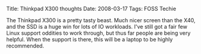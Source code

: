 Title: Thinkpad X300 thoughts
Date: 2008-03-17
Tags: FOSS Techie

The Thinkpad X300 is a pretty tasty beast. Much nicer screen than the X40, and the SSD is a huge win for lots of IO workloads.
I've still got a fair few Linux support oddities to work through, but thus far people are being very helpful.
When the support is there, this will be a laptop to be highly recommended.
